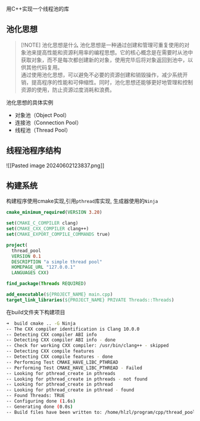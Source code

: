 用C++实现一个线程池的库

## 池化思想

>[!NOTE] 池化思想是什么
>池化思想是一种通过创建和管理可重复使用的对象池来提高性能和资源利用率的编程思想。它的核心概念是在需要时从池中获取对象，而不是每次都创建新的对象，使用完毕后将对象返回到池中，以供其他代码复用。  
>通过使用池化思想，可以避免不必要的资源创建和销毁操作，减少系统开销，提高程序的性能和可伸缩性。同时，池化思想还能够更好地管理和控制资源的使用，防止资源过度消耗和浪费。

池化思想的具体实例

- 对象池（Object Pool）
- 连接池（Connection Pool）
- 线程池（Thread Pool）

## 线程池程序结构

![[Pasted image 20240602123837.png]]

## 构建系统

构建程序使用cmake实现,引用`pthread`库实现, 生成器使用的`Ninja`

```cmake
cmake_minimum_required(VERSION 3.20)

set(CMAKE_C_COMPILER clang)
set(CMAKE_CXX_COMPILER clang++)
set(CMAKE_EXPORT_COMPILE_COMMANDS true)

project(
  thread_pool
  VERSION 0.1
  DESCRIPTION "a simple thread pool"
  HOMEPAGE_URL "127.0.0.1"
  LANGUAGES CXX)

find_package(Threads REQUIRED)

add_executable(${PROJECT_NAME} main.cpp)
target_link_libraries(${PROJECT_NAME} PRIVATE Threads::Threads)
```

在build文件夹下构建项目

```bash
➜  build cmake .. -G Ninja
-- The CXX compiler identification is Clang 10.0.0
-- Detecting CXX compiler ABI info
-- Detecting CXX compiler ABI info - done
-- Check for working CXX compiler: /usr/bin/clang++ - skipped
-- Detecting CXX compile features
-- Detecting CXX compile features - done
-- Performing Test CMAKE_HAVE_LIBC_PTHREAD
-- Performing Test CMAKE_HAVE_LIBC_PTHREAD - Failed
-- Looking for pthread_create in pthreads
-- Looking for pthread_create in pthreads - not found
-- Looking for pthread_create in pthread
-- Looking for pthread_create in pthread - found
-- Found Threads: TRUE
-- Configuring done (1.6s)
-- Generating done (0.0s)
-- Build files have been written to: /home/hlzl/program/cpp/thread_pool/build
```

